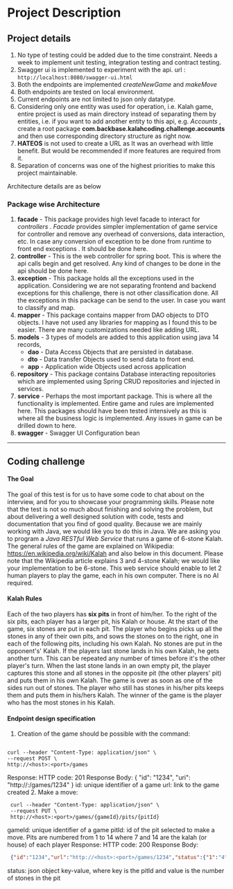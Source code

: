 # Project Description

## Project details 
1. No type of testing could be added due to the time constraint. Needs a week to implement unit testing, integration testing and contract testing.
2. Swagger ui is implemented to experiment with the api. url : ```http://localhost:8080/swagger-ui.html```
3. Both the endpoints are implemented _createNewGame_ and _makeMove_
4. Both endpoints are tested on local environment. 
5. Current endpoints are not limited to json only datatype.
6. Considering only one entity was used for operation, i.e. Kalah game, entire project is used as main directory instead of separating them by entities, i.e. if you want to add another entity to this api, e.g. _Accounts_ , create a root package __com.backbase.kalahcoding.challenge.accounts__ and then use corresponding directory structure as right now.
7. __HATEOS__ is not used to create a URL  as It was an overhead with little benefit. But would be recommended if more features are required from it.
8. Separation of concerns was one of the highest priorities to make this project maintainable.

Architecture details are as below

### Package wise Architecture
1. __facade__ - This package provides high level facade to interact for _controllers_ . _Facade_ provides simpler implementation of game service for controller and remove any overhead of conversions, data interaction, etc. In case any conversion of exception to be done from runtime to front end exceptions . It should be done here.
2. __controller__ - This is the web controller for spring boot. This is where the api calls begin and get resolved. Any kind of changes to be done in the api should be done here.
3. __exception__ - This package holds all the exceptions used in the application. Considering we are not separating frontend and backend exceptions for this challenge, there is not other classification done. All the exceptions in this package can be send to the user. In case you want to classify and map. 
4. __mapper__ - This package contains mapper from DAO objects to DTO objects. I have not used any libraries for mapping as I found this to be easier. There are many customizations needed like adding URL. 
5. __models__ - 3 types of models are added to this application using java 14 records, 
    - __dao__ - Data Access Objects that are persisted in database.
    - __dto__ - Data transfer Objects used to send data to front end.
    - __app__ - Application wide Objects used across application
6. __repository__ - This package contains Database interacting repositories which are implemented using Spring CRUD repositories and injected in services.
7. __service__ - Perhaps the most important package. This is where all the functionality is implemented. Entire game and rules are implemented here. This packages should have been tested intensively as this is where all the business logic is implemented. Any issues in game can be drilled down to here.
8. __swagger__ - Swagger UI Configuration bean

---
## Coding challenge
#### The Goal
The goal of this test is for us to have some code to chat about on the interview, and for you to showcase your
programming skills.
Please note that the test is not so much about finishing and solving the problem, but about delivering a well designed
solution with code, tests and documentation that you find of good quality. Because we are mainly working with Java,
we would like you to do this in Java.
We are asking you to program a *Java RESTful Web Service* that runs a game of 6-stone Kalah. The general rules
of the game are explained on Wikipedia: https://en.wikipedia.org/wiki/Kalah and also below in this document. Please
note that the Wikipedia article explains 3 and 4-stone Kalah; we would like your implementation to be 6-stone.
This web service should enable to let 2 human players to play the game, each in his own computer. There is no AI
required.
#### Kalah Rules
Each of the two players has **six pits** in front of him/her. To the right of the six pits, each player has a larger pit, his
Kalah or house.
At the start of the game, six stones are put in each pit.
The player who begins picks up all the stones in any of their own pits, and sows the stones on to the right, one in
each of the following pits, including his own Kalah. No stones are put in the opponent's' Kalah. If the players last
stone lands in his own Kalah, he gets another turn. This can be repeated any number of times before it's the other
player's turn.
When the last stone lands in an own empty pit, the player captures this stone and all stones in the opposite pit (the
other players' pit) and puts them in his own Kalah.
The game is over as soon as one of the sides run out of stones. The player who still has stones in his/her pits keeps
them and puts them in his/hers Kalah. The winner of the game is the player who has the most stones in his Kalah.
#### Endpoint design specification
1. Creation of the game should be possible with the command:
 ```shell script

 curl --header "Content-Type: application/json" \
 --request POST \
 http://<host>:<port>/games
```
 Response:
 HTTP code: 201
 Response Body: { "id": "1234", "uri": "http://<host>:<port>/games/1234" }
id: unique identifier of a game
url: link to the game created
2. Make a move:
```shell script
 curl --header "Content-Type: application/json" \
 --request PUT \
 http://<host>:<port>/games/{gameId}/pits/{pitId}
```
gameId: unique identifier of a game
pitId: id of the pit selected to make a move. Pits are numbered from 1 to 14 where 7 and 14 are the kalah (or house)
of each player
 Response:
 HTTP code: 200
 Response Body:
```json
 {"id":"1234","url":"http://<host>:<port>/games/1234","status":{"1":"4","2":"4","3":"4","4":"4","5":"4","6":"4","7":"0","8":"4","9":"4","10":"4","11":"4","12":"4","13":"4","14":"0"}}
```
status: json object key-value, where key is the pitId and value is the number of stones in the pit
